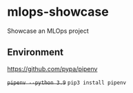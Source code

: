 # mlops-showcase
Showcase an MLOps project


## Environment

https://github.com/pypa/pipenv

~~`pipenv --python 3.9`~~
`pip3 install pipenv`

